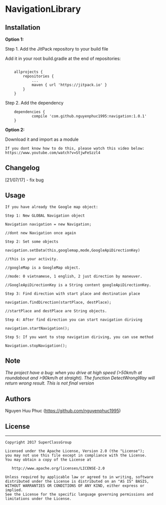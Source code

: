 # NavigationLibrary


## Installation

**Option 1:**

Step 1. Add the JitPack repository to your build file

Add it in your root build.gradle at the end of repositories:

```

	allprojects {
		repositories {
			...
			maven { url 'https://jitpack.io' }
		}
	}
```
Step 2. Add the dependency
```
	dependencies {
	        compile 'com.github.nguyenphuc1995:navigation:1.0.1'
	}

```

**Option 2:**

Download it and import as a module
```
If you dont know how to do this, please watch this video below:
https://www.youtube.com/watch?v=StjwFeSzzl4
```

## Changelog

[21/07/17]
    - fix bug 

## Usage

```
If you have already the Google map object:

Step 1: New GLOBAL Navigation object

Navigation navigation = new Navigation;

//dont new Navigation once again

Step 2: Set some objects

navigation.setData(this,googlemap,mode,GoogleApiDirectionKey)

//this is your activity.

//googleMap is a GoogleMap object.

//mode: 0 vietnamese, 1 english, 2 just direction by maneuver.

//GoogleApiDirectionKey is a String content googleApiDirectionKey.

Step 3: Find direction with start place and destination place

navigation.findDirection(startPlace, destPlace);

//startPlace and destPlace are String objects.

Step 4: After find direction you can start navigation diriving

navigation.startNavigation();
 
Step 5: If you want to stop navigation diriving, you can use method

Navigation.stopNavigation();

```
## Note
*The project have a bug: when you drive at high speed (>50km/h at roundabout and >90km/h at straight). The function DetectWrongWay will return wrong result.* 
*This is not final version*
## Authors

Nguyen Huu Phuc (https://github.com/nguyenphuc1995)

## License
--------

    Copyright 2017 SuperClassGroup

    Licensed under the Apache License, Version 2.0 (the "License");
    you may not use this file except in compliance with the License.
    You may obtain a copy of the License at

       http://www.apache.org/licenses/LICENSE-2.0

    Unless required by applicable law or agreed to in writing, software
    distributed under the License is distributed on an "AS IS" BASIS,
    WITHOUT WARRANTIES OR CONDITIONS OF ANY KIND, either express or implied.
    See the License for the specific language governing permissions and
    limitations under the License.

